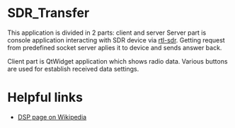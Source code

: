 # SDR_Transfer

This application is divided in 2 parts: client and server
Server part is console application interacting with SDR device via [rtl-sdr](http://sdr.osmocom.org/trac/wiki/rtl-sdr). Getting request from predefined socket server aplies it to device and sends answer back.

Client part is QtWidget application which shows radio data. Various buttons are used for establish received data settings.

# Helpful links
* [DSP page on Wikipedia](https://en.wikipedia.org/wiki/Digital_signal_processing)
